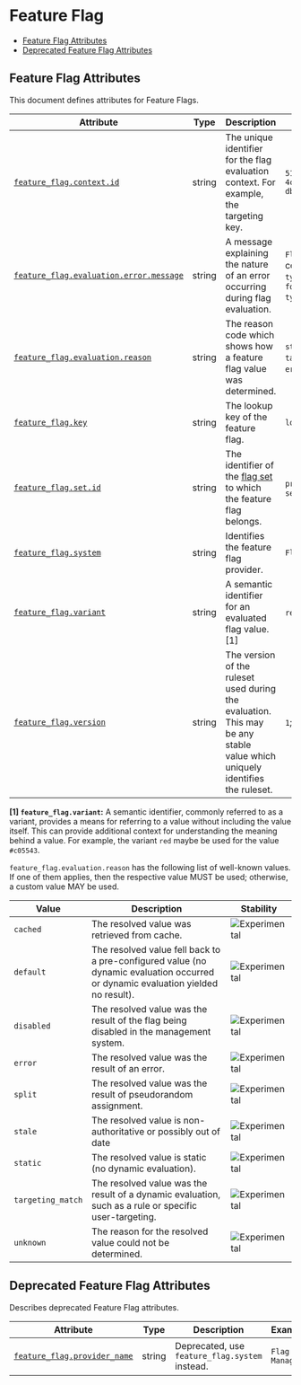 <!--- Hugo front matter used to generate the website version of this page:
--->

<!-- NOTE: THIS FILE IS AUTOGENERATED. DO NOT EDIT BY HAND. -->
<!-- see templates/registry/markdown/attribute_namespace.md.j2 -->

# Feature Flag

- [Feature Flag Attributes](#feature-flag-attributes)
- [Deprecated Feature Flag Attributes](#deprecated-feature-flag-attributes)

## Feature Flag Attributes

This document defines attributes for Feature Flags.

| Attribute                                                                                                                               | Type   | Description                                                                                                                   | Examples                                                         | Stability                                                        |
| --------------------------------------------------------------------------------------------------------------------------------------- | ------ | ----------------------------------------------------------------------------------------------------------------------------- | ---------------------------------------------------------------- | ---------------------------------------------------------------- |
| <a id="feature-flag-context-id" href="#feature-flag-context-id">`feature_flag.context.id`</a>                                           | string | The unique identifier for the flag evaluation context. For example, the targeting key.                                        | `5157782b-2203-4c80-a857-dbbd5e7761db`                           | ![Experimental](https://img.shields.io/badge/-experimental-blue) |
| <a id="feature-flag-evaluation-error-message" href="#feature-flag-evaluation-error-message">`feature_flag.evaluation.error.message`</a> | string | A message explaining the nature of an error occurring during flag evaluation.                                                 | `Flag `header-color`expected type`string`but found type`number`` | ![Experimental](https://img.shields.io/badge/-experimental-blue) |
| <a id="feature-flag-evaluation-reason" href="#feature-flag-evaluation-reason">`feature_flag.evaluation.reason`</a>                      | string | The reason code which shows how a feature flag value was determined.                                                          | `static`; `targeting_match`; `error`; `default`                  | ![Experimental](https://img.shields.io/badge/-experimental-blue) |
| <a id="feature-flag-key" href="#feature-flag-key">`feature_flag.key`</a>                                                                | string | The lookup key of the feature flag.                                                                                           | `logo-color`                                                     | ![Experimental](https://img.shields.io/badge/-experimental-blue) |
| <a id="feature-flag-set-id" href="#feature-flag-set-id">`feature_flag.set.id`</a>                                                       | string | The identifier of the [flag set](https://openfeature.dev/specification/glossary/#flag-set) to which the feature flag belongs. | `proj-1`; `ab98sgs`; `service1/dev`                              | ![Experimental](https://img.shields.io/badge/-experimental-blue) |
| <a id="feature-flag-system" href="#feature-flag-system">`feature_flag.system`</a>                                                       | string | Identifies the feature flag provider.                                                                                         | `Flag Manager`                                                   | ![Experimental](https://img.shields.io/badge/-experimental-blue) |
| <a id="feature-flag-variant" href="#feature-flag-variant">`feature_flag.variant`</a>                                                    | string | A semantic identifier for an evaluated flag value. [1]                                                                        | `red`; `true`; `on`                                              | ![Experimental](https://img.shields.io/badge/-experimental-blue) |
| <a id="feature-flag-version" href="#feature-flag-version">`feature_flag.version`</a>                                                    | string | The version of the ruleset used during the evaluation. This may be any stable value which uniquely identifies the ruleset.    | `1`; `01ABCDEF`                                                  | ![Experimental](https://img.shields.io/badge/-experimental-blue) |

**[1] `feature_flag.variant`:** A semantic identifier, commonly referred to as a variant, provides a means
for referring to a value without including the value itself. This can
provide additional context for understanding the meaning behind a value.
For example, the variant `red` maybe be used for the value `#c05543`.

`feature_flag.evaluation.reason` has the following list of well-known values. If one of them applies, then the respective value MUST be used; otherwise, a custom value MAY be used.

| Value             | Description                                                                                                                      | Stability                                                        |
| ----------------- | -------------------------------------------------------------------------------------------------------------------------------- | ---------------------------------------------------------------- |
| `cached`          | The resolved value was retrieved from cache.                                                                                     | ![Experimental](https://img.shields.io/badge/-experimental-blue) |
| `default`         | The resolved value fell back to a pre-configured value (no dynamic evaluation occurred or dynamic evaluation yielded no result). | ![Experimental](https://img.shields.io/badge/-experimental-blue) |
| `disabled`        | The resolved value was the result of the flag being disabled in the management system.                                           | ![Experimental](https://img.shields.io/badge/-experimental-blue) |
| `error`           | The resolved value was the result of an error.                                                                                   | ![Experimental](https://img.shields.io/badge/-experimental-blue) |
| `split`           | The resolved value was the result of pseudorandom assignment.                                                                    | ![Experimental](https://img.shields.io/badge/-experimental-blue) |
| `stale`           | The resolved value is non-authoritative or possibly out of date                                                                  | ![Experimental](https://img.shields.io/badge/-experimental-blue) |
| `static`          | The resolved value is static (no dynamic evaluation).                                                                            | ![Experimental](https://img.shields.io/badge/-experimental-blue) |
| `targeting_match` | The resolved value was the result of a dynamic evaluation, such as a rule or specific user-targeting.                            | ![Experimental](https://img.shields.io/badge/-experimental-blue) |
| `unknown`         | The reason for the resolved value could not be determined.                                                                       | ![Experimental](https://img.shields.io/badge/-experimental-blue) |

## Deprecated Feature Flag Attributes

Describes deprecated Feature Flag attributes.

| Attribute                                                                                              | Type   | Description                                    | Examples       | Stability                                                                                         |
| ------------------------------------------------------------------------------------------------------ | ------ | ---------------------------------------------- | -------------- | ------------------------------------------------------------------------------------------------- |
| <a id="feature-flag-provider-name" href="#feature-flag-provider-name">`feature_flag.provider_name`</a> | string | Deprecated, use `feature_flag.system` instead. | `Flag Manager` | ![Deprecated](https://img.shields.io/badge/-deprecated-red)<br>Replaced by `feature_flag.system`. |

